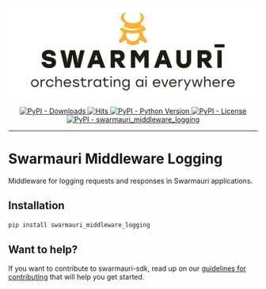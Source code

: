 ![Swamauri Logo](https://github.com/swarmauri/swarmauri-sdk/blob/3d4d1cfa949399d7019ae9d8f296afba773dfb7f/assets/swarmauri.brand.theme.svg)

<p align="center">
    <a href="https://pypi.org/project/swarmauri_middleware_logging/">
        <img src="https://img.shields.io/pypi/dm/swarmauri_middleware_logging" alt="PyPI - Downloads"/>
    </a>
    <a href="https://hits.sh/github.com/swarmauri/swarmauri-sdk/tree/master/pkgs/standards/swarmauri_middleware_logging/">
        <img alt="Hits" src="https://hits.sh/github.com/swarmauri/swarmauri-sdk/tree/master/pkgs/standards/swarmauri_middleware_logging.svg"/>
    </a>
    <a href="https://pypi.org/project/swarmauri_middleware_logging/">
        <img src="https://img.shields.io/pypi/pyversions/swarmauri_middleware_logging" alt="PyPI - Python Version"/>
    </a>
    <a href="https://pypi.org/project/swarmauri_middleware_logging/">
        <img src="https://img.shields.io/pypi/l/swarmauri_middleware_logging" alt="PyPI - License"/>
    </a>
    <a href="https://pypi.org/project/swarmauri_middleware_logging/">
        <img src="https://img.shields.io/pypi/v/swarmauri_middleware_logging?label=swarmauri_middleware_logging&color=green" alt="PyPI - swarmauri_middleware_logging"/>
    </a>
</p>

---

# Swarmauri Middleware Logging

Middleware for logging requests and responses in Swarmauri applications.

## Installation

```bash
pip install swarmauri_middleware_logging
```

## Want to help?

If you want to contribute to swarmauri-sdk, read up on our [guidelines for contributing](https://github.com/swarmauri/swarmauri-sdk/blob/master/contributing.md) that will help you get started.
